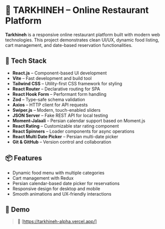 # 🥗 TARKHINEH – Online Restaurant Platform

**Tarkhineh** is a responsive online restaurant platform built with modern web technologies. This project demonstrates clean UI/UX, dynamic food listing, cart management, and date-based reservation functionalities.

## 🚀 Tech Stack

- **React.js** – Component-based UI development
- **Vite** – Fast development and build tool
- **Tailwind CSS** – Utility-first CSS framework for styling
- **React Router** – Declarative routing for SPA
- **React Hook Form** – Performant form handling
- **Zod** – Type-safe schema validation
- **Axios** – HTTP client for API requests
- **Swiper.js** – Modern, touch-enabled sliders
- **JSON Server** – Fake REST API for local testing
- **Moment-Jalaali** – Persian calendar support based on Moment.js
- **React Rating** – Customizable star rating component
- **React Spinners** – Loader components for async operations
- **React Multi Date Picker** – Persian multi-date picker
- **Git & GitHub** – Version control and collaboration

## 📦 Features

- Dynamic food menu with multiple categories
- Cart management with Redux
- Persian calendar-based date picker for reservations
- Responsive design for desktop and mobile
- Smooth animations and UX-friendly interactions

## 📸 Demo

> 🔗 [https://tarkhineh-alpha.vercel.app/]
